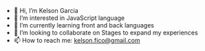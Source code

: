 - 👋 Hi, I’m Kelson Garcia
- 👀 I’m interested in JavaScript language
- 🌱 I’m currently learning front and back languages
- 💞️ I’m looking to collaborate on Stages to expand my experiences
- 📫 How to reach me: kelson.fico@gmail.com
